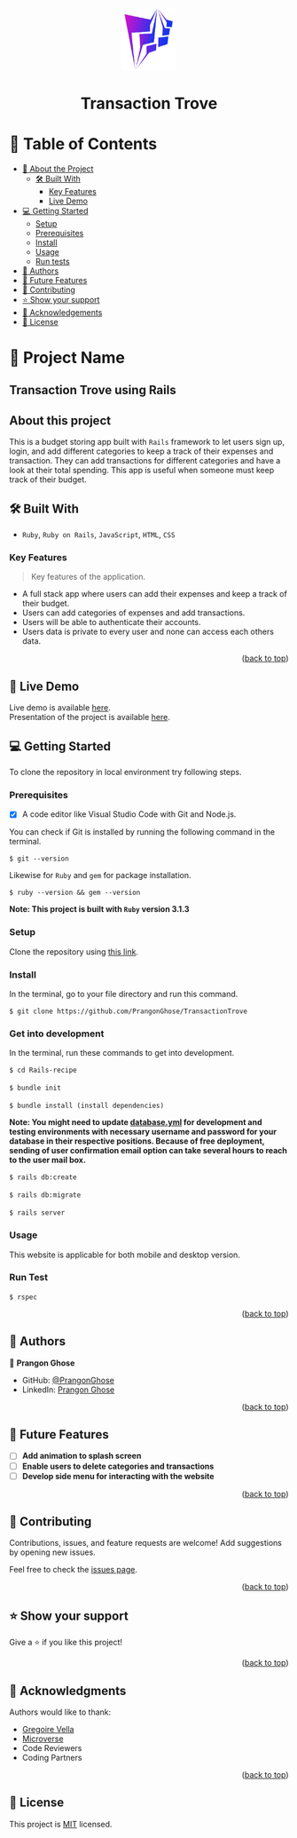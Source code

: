 <a name="readme-top"></a>

<div align="center">

  <img src="app/assets/images/logo.png" alt="logo" width="100"  height="auto" />
  <h1><b>Transaction Trove</b></h1>

</div>


<!-- TABLE OF CONTENTS -->

# 📗 Table of Contents

- [📖 About the Project](#about-project)
  - [🛠 Built With](#built-with)
    - [Key Features](#key-features)
    - [Live Demo](#live-demo)
- [💻 Getting Started](#getting-started)
  - [Setup](#setup)
  - [Prerequisites](#prerequisites)
  - [Install](#install)
  - [Usage](#usage)
  - [Run tests](#run-tests)
- [👥 Authors](#authors)
- [🔭 Future Features](#future-features)
- [🤝 Contributing](#contributing)
- [⭐️ Show your support](#support)
- [🙏 Acknowledgements](#acknowledgements)
- [📝 License](#license)

<!-- PROJECT DESCRIPTION -->

# 📖 Project Name

## Transaction Trove using Rails

## About this project

This is a budget storing app built with `Rails` framework to let users sign up, login, and add different categories to keep a track of their expenses and transaction. They can add transactions for different categories and have a look at their total spending. This app is useful when someone must keep track of their budget.

## 🛠 Built With <a name="built-with"></a>

- `Ruby`, `Ruby on Rails`, `JavaScript`, `HTML`, `CSS`

<!-- Features -->

### Key Features <a name="key-features"></a>

> Key features of the application.

- A full stack app where users can add their expenses and keep a track of their budget.
- Users can add categories of expenses and add transactions.
- Users will be able to authenticate their accounts.
- Users data is private to every user and none can access each others data.

<p align="right">(<a href="#readme-top">back to top</a>)</p>

<!-- LIVE DEMO -->

## 🚀 Live Demo <a name="live-demo"></a>

Live demo is available [here](https://transaction-trove.onrender.com).<br>
Presentation of the project is available [here](https://www.loom.com/share/205114e0ba1d4079b90854fcc5b19a58).

<!-- GETTING STARTED -->

## 💻 Getting Started
To clone the repository in local environment try following steps.

### Prerequisites

- [x] A code editor like Visual Studio Code with Git and Node.js.

You can check if Git is installed by running the following command in the terminal.
```
$ git --version
```

Likewise for `Ruby` and `gem` for package installation.
```
$ ruby --version && gem --version
```
**Note: This project is built with `Ruby` version 3.1.3**
### Setup

Clone the repository using [this link](https://github.com/PrangonGhose/TransactionTrove).

### Install

In the terminal, go to your file directory and run this command.

```
$ git clone https://github.com/PrangonGhose/TransactionTrove
```
### Get into development

In the terminal, run these commands to get into development.
```
$ cd Rails-recipe

$ bundle init

$ bundle install (install dependencies)
```
**Note: You might need to update [database.yml](./config/database.yml) for development and testing environments with necessary username and password for your database in their respective positions. Because of free deployment, sending of user confirmation email option can take several hours to reach to the user mail box.**
```
$ rails db:create

$ rails db:migrate

$ rails server
```
### Usage <a href="usage" name="usage"></a>

This website is applicable for both mobile and desktop version.

### Run Test <a href="run-test" name="run-tests"></a>

```
$ rspec
```

<p align="right">(<a href="#readme-top">back to top</a>)</p>

<!-- AUTHORS -->

## 👥 Authors <a name="authors"></a>

👤 **Prangon Ghose**

- GitHub: [@PrangonGhose](https://github.com/PrangonGhose)
- LinkedIn: [Prangon Ghose](https://www.linkedin.com/in/prangon-ghose/)

<p align="right">(<a href="#readme-top">back to top</a>)</p>

## 🔭 Future Features <a name="future-features"></a>

- [ ] **Add animation to splash screen**
- [ ] **Enable users to delete categories and transactions**
- [ ] **Develop side menu for interacting with the website**

<p align="right">(<a href="#readme-top">back to top</a>)</p>

<!-- CONTRIBUTING -->

## 🤝 Contributing <a name="contributing"></a>

Contributions, issues, and feature requests are welcome! Add suggestions by opening new issues.

Feel free to check the [issues page](https://github.com/PrangonGhose/TransactionTrove/issues).

<p align="right">(<a href="#readme-top">back to top</a>)</p>

<!-- SUPPORT -->

## ⭐️ Show your support <a name="support"></a>

Give a ⭐️ if you like this project!

<p align="right">(<a href="#readme-top">back to top</a>)</p>

<!-- ACKNOWLEDGEMENTS -->

## 🙏 Acknowledgments <a name="acknowledgements"></a>

Authors would like to thank:
- [Gregoire Vella](https://www.behance.net/gregoirevella)
- [Microverse](https://www.microverse.org/)
- Code Reviewers
- Coding Partners

<p align="right">(<a href="#readme-top">back to top</a>)</p>

<!-- LICENSE -->

## 📝 License <a name="license"></a>

This project is [MIT](./LICENSE) licensed.